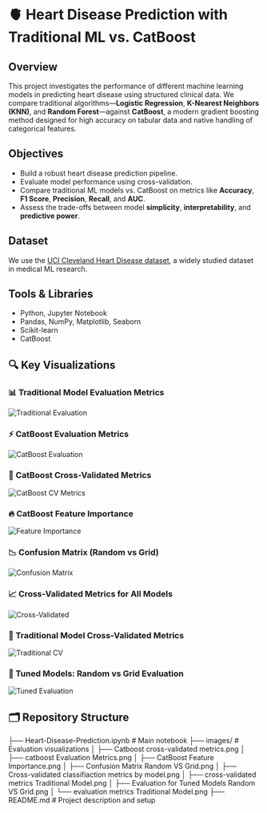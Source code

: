 # 🫀 Heart Disease Prediction with Traditional ML vs. CatBoost

## Overview
This project investigates the performance of different machine learning models in predicting heart disease using structured clinical data. We compare traditional algorithms—**Logistic Regression**, **K-Nearest Neighbors (KNN)**, and **Random Forest**—against **CatBoost**, a modern gradient boosting method designed for high accuracy on tabular data and native handling of categorical features.

## Objectives
- Build a robust heart disease prediction pipeline.
- Evaluate model performance using cross-validation.
- Compare traditional ML models vs. CatBoost on metrics like **Accuracy**, **F1 Score**, **Precision**, **Recall**, and **AUC**.
- Assess the trade-offs between model **simplicity**, **interpretability**, and **predictive power**.

## Dataset
We use the [UCI Cleveland Heart Disease dataset](https://archive.ics.uci.edu/ml/datasets/heart+Disease), a widely studied dataset in medical ML research.

## Tools & Libraries
- Python, Jupyter Notebook
- Pandas, NumPy, Matplotlib, Seaborn
- Scikit-learn
- CatBoost

## 🔍 Key Visualizations

### 📊 Traditional Model Evaluation Metrics
![Traditional Evaluation](images/evaluation%20metrics%20Traditional%20Model.png)

### ⚡ CatBoost Evaluation Metrics
![CatBoost Evaluation](images/catboost%20Evaluation%20Metrics.png)

### 🔁 CatBoost Cross-Validated Metrics
![CatBoost CV Metrics](images/Catboost%20cross-validated%20metrics.png)

### 🔥 CatBoost Feature Importance
![Feature Importance](images/CatBoost%20Feature%20Importance.png)

### 📉 Confusion Matrix (Random vs Grid)
![Confusion Matrix](images/Confusion%20Matrix%20%20Random%20VS%20Grid.png)

### 📈 Cross-Validated Metrics for All Models
![Cross-Validated](images/Cross-validated%20classifiaction%20metrics%20by%20model.png)

### 🧪 Traditional Model Cross-Validated Metrics
![Traditional CV](images/cross-validated%20metrics%20Traditional%20Model.png)

### 🧮 Tuned Models: Random vs Grid Evaluation
![Tuned Evaluation](images/Evaluation%20for%20Tuned%20Models%20Random%20VS%20Grid.png)

## 🗂️ Repository Structure
├── Heart-Disease-Prediction.ipynb # Main notebook
├── images/ # Evaluation visualizations
│ ├── Catboost cross-validated metrics.png
│ ├── catboost Evaluation Metrics.png
│ ├── CatBoost Feature Importance.png
│ ├── Confusion Matrix Random VS Grid.png
│ ├── Cross-validated classifiaction metrics by model.png
│ ├── cross-validated metrics Traditional Model.png
│ ├── Evaluation for Tuned Models Random VS Grid.png
│ └── evaluation metrics Traditional Model.png
├── README.md # Project description and setup

